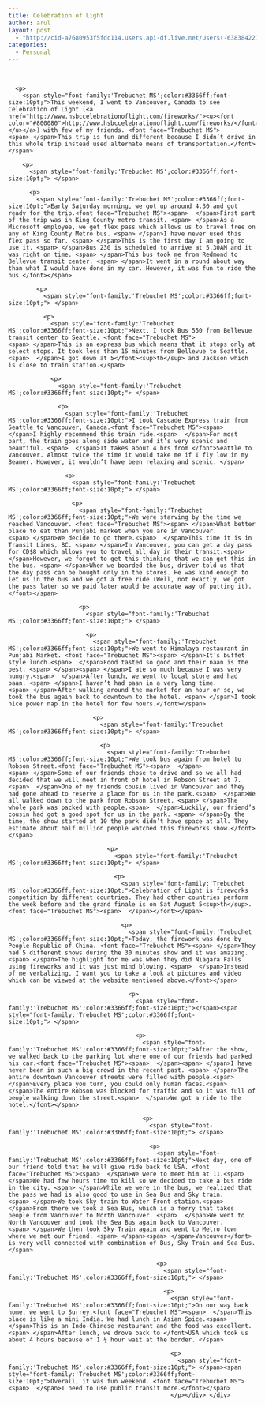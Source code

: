```yaml
---
title: Celebration of Light
author: arul
layout: post
  - "http://cid-a7680953f5fdc114.users.api-df.live.net/Users(-6383842215583694572)/Blogs('A7680953F5FDC114!113')/Entries('A7680953F5FDC114!484')?authkey=NzXxYOsM*PI%24"
categories:
  - Personal
---
```

<div id="msgcns!A7680953F5FDC114!484" class="bvMsg">
  <div>
    <p>
      <span style="font-family:'Trebuchet MS';color:#3366ff;font-size:10pt;"> </span> 
      
      <p>
        <span style="font-family:'Trebuchet MS';color:#3366ff;font-size:10pt;">This weekend, I went to Vancouver, Canada to see Celebration of Light (<a href="http://www.hsbccelebrationoflight.com/fireworks/"><u><font color="#800080">http://www.hsbccelebrationoflight.com/fireworks/</font></u></a>) with few of my friends. <font face="Trebuchet MS"><span> </span>This trip is fun and different because I didn’t drive in this whole trip instead used alternate means of transportation.</font></span> 
        
        <p>
          <span style="font-family:'Trebuchet MS';color:#3366ff;font-size:10pt;"> </span> 
          
          <p>
            <span style="font-family:'Trebuchet MS';color:#3366ff;font-size:10pt;">Early Saturday morning, we got up around 4.30 and got ready for the trip.<font face="Trebuchet MS"><span>  </span>First part of the trip was in King County metro transit. <span> </span>As a Microsoft employee, we get flex pass which allows us to travel free on any of King County Metro bus. <span> </span>I have never used this flex pass so far. <span> </span>This is the first day I am going to use it. <span> </span>Bus 230 is scheduled to arrive at 5.30AM and it was right on time. <span> </span>This bus took me from Redmond to Bellevue transit center. <span> </span>It went in a round about way than what I would have done in my car. However, it was fun to ride the bus.</font></span> 
            
            <p>
              <span style="font-family:'Trebuchet MS';color:#3366ff;font-size:10pt;"> </span> 
              
              <p>
                <span style="font-family:'Trebuchet MS';color:#3366ff;font-size:10pt;">Next, I took Bus 550 from Bellevue transit center to Seattle. <font face="Trebuchet MS"><span> </span>This is an express bus which means that it stops only at select stops. It took less than 15 minutes from Bellevue to Seattle.<span>  </span>I got down at 5</font><sup>th</sup> and Jackson which is close to train station.</span> 
                
                <p>
                  <span style="font-family:'Trebuchet MS';color:#3366ff;font-size:10pt;"> </span> 
                  
                  <p>
                    <span style="font-family:'Trebuchet MS';color:#3366ff;font-size:10pt;">I took Cascade Express train from Seattle to Vancouver, Canada.<font face="Trebuchet MS"><span>  </span>I highly recommend this train ride.<span>  </span>For most part, the train goes along side water and it’s very scenic and beautiful. <span>  </span>It takes about 4 hrs from </font>Seattle to Vancouver. Almost twice the time it would take me if I fly low in my Beamer. However, it wouldn’t have been relaxing and scenic. </span> 
                    
                    <p>
                      <span style="font-family:'Trebuchet MS';color:#3366ff;font-size:10pt;"> </span> 
                      
                      <p>
                        <span style="font-family:'Trebuchet MS';color:#3366ff;font-size:10pt;">We were starving by the time we reached Vancouver. <font face="Trebuchet MS"><span> </span>What better place to eat than Punjabi market when you are in Vancouver. <span> </span>We decide to go there.<span>  </span>This time it is in Transit Lines, BC. <span> </span>In Vancouver, you can get a day pass for CD$8 which allows you to travel all day in their transit.<span>  </span>However, we forgot to get this thinking that we can get this in the bus. <span> </span>When we boarded the bus, driver told us that the day pass can be bought only in the stores. He was kind enough to let us in the bus and we got a free ride (Well, not exactly, we got the pass later so we paid later would be accurate way of putting it). </font></span> 
                        
                        <p>
                          <span style="font-family:'Trebuchet MS';color:#3366ff;font-size:10pt;"> </span> 
                          
                          <p>
                            <span style="font-family:'Trebuchet MS';color:#3366ff;font-size:10pt;">We went to Himalaya restaurant in Punjabi Market. <font face="Trebuchet MS"><span> </span>It’s buffet style lunch.<span>  </span>Food tasted so good and their naan is the best. <span> </span><span> </span>I ate so much because I was very hungry.<span>  </span>After lunch, we went to local store and had paan. <span> </span>I haven’t had paan in a very long time. <span> </span>After walking around the market for an hour or so, we took the bus again back to downtown to the hotel. <span> </span>I took nice power nap in the hotel for few hours.</font></span> 
                            
                            <p>
                              <span style="font-family:'Trebuchet MS';color:#3366ff;font-size:10pt;"> </span> 
                              
                              <p>
                                <span style="font-family:'Trebuchet MS';color:#3366ff;font-size:10pt;">We took bus again from hotel to Robson Street.<font face="Trebuchet MS"><span>  </span><span> </span>Some of our friends chose to drive and so we all had decided that we will meet in front of hotel in Robson Street at 7.<span>  </span>One of my friends cousin lived in Vancouver and they had gone ahead to reserve a place for us in the park.<span>  </span>We all walked down to the park from Robson Street. <span> </span>The whole park was packed with people.<span>  </span>Luckily, our friend’s cousin had got a good spot for us in the park. <span> </span>By the time, the show started at 10 the park didn’t have space at all. They estimate about half million people watched this fireworks show.</font></span> 
                                
                                <p>
                                  <span style="font-family:'Trebuchet MS';color:#3366ff;font-size:10pt;"> </span> 
                                  
                                  <p>
                                    <span style="font-family:'Trebuchet MS';color:#3366ff;font-size:10pt;">Celebration of Light is fireworks competition by different countries. They had other countries perform the week before and the grand finale is on Sat August 5<sup>th</sup>. <font face="Trebuchet MS"><span>  </span></font></span> 
                                    
                                    <p>
                                      <span style="font-family:'Trebuchet MS';color:#3366ff;font-size:10pt;">Today, the firework was done by People Republic of China. <font face="Trebuchet MS"><span> </span>They had 5 different shows during the 30 minutes show and it was amazing. <span> </span>The highlight for me was when they did Niagara Falls using fireworks and it was just mind blowing. <span>  </span>Instead of me verbalizing, I want you to take a look at pictures and video which can be viewed at the website mentioned above.</font></span> 
                                      
                                      <p>
                                        <span style="font-family:'Trebuchet MS';color:#3366ff;font-size:10pt;"></span><span style="font-family:'Trebuchet MS';color:#3366ff;font-size:10pt;"> </span> 
                                        
                                        <p>
                                          <span style="font-family:'Trebuchet MS';color:#3366ff;font-size:10pt;">After the show, we walked back to the parking lot where one of our friends had parked his car.<font face="Trebuchet MS"><span>  </span><span> </span>I have never been in such a big crowd in the recent past. <span> </span>The entire downtown Vancouver streets were filled with people.<span>  </span>Every place you turn, you could only human faces.<span>  </span>The entire Robson was blocked for traffic and so it was full of people walking down the street.<span>  </span>We got a ride to the hotel.</font></span> 
                                          
                                          <p>
                                            <span style="font-family:'Trebuchet MS';color:#3366ff;font-size:10pt;"> </span> 
                                            
                                            <p>
                                              <span style="font-family:'Trebuchet MS';color:#3366ff;font-size:10pt;">Next day, one of our friend told that he will give ride back to USA. <font face="Trebuchet MS"><span>  </span>We were to meet him at 11.<span>   </span>We had few hours time to kill so we decided to take a bus ride in the city. <span> </span>While we were in the bus, we realized that the pass we had is also good to use in Sea Bus and Sky train. <span> </span>We took Sky train to Water Front station.<span>  </span>From there we took a Sea Bus, which is a ferry that takes people from Vancouver to North Vancouver. <span>  </span>We went to North Vancouver and took the Sea Bus again back to Vancouver. <span> </span>We then took Sky Train again and went to Metro town where we met our friend. <span> </span><span> </span>Vancouver</font> is very well connected with combination of Bus, Sky Train and Sea Bus.</span> 
                                              
                                              <p>
                                                <span style="font-family:'Trebuchet MS';color:#3366ff;font-size:10pt;"> </span> 
                                                
                                                <p>
                                                  <span style="font-family:'Trebuchet MS';color:#3366ff;font-size:10pt;">On our way back home, we went to Surrey.<font face="Trebuchet MS"><span>  </span>This place is like a mini India. We had lunch in Asian Spice.<span>  </span>This is an Indo-Chinese restaurant and the food was excellent. <span> </span>After lunch, we drove back to </font>USA which took us about 4 hours because of 1 ½ hour wait at the border. </span> 
                                                  
                                                  <p>
                                                    <span style="font-family:'Trebuchet MS';color:#3366ff;font-size:10pt;"> </span><span style="font-family:'Trebuchet MS';color:#3366ff;font-size:10pt;">Overall, it was fun weekend. <font face="Trebuchet MS"><span>  </span>I need to use public transit more.</font></span>
                                                  </p></div> </div>
